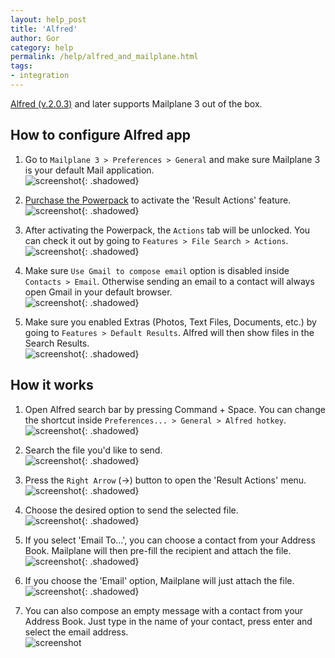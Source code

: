 ```yaml
---
layout: help_post
title: 'Alfred'
author: Gor
category: help
permalink: /help/alfred_and_mailplane.html
tags:
- integration
---
```


[Alfred (v.2.0.3)](http://www.alfredapp.com/changelog#2.0.3) and later supports Mailplane 3 out of the box.


## How to configure Alfred app

1. Go to `Mailplane 3 > Preferences > General` and make sure Mailplane 3 is your default Mail application.<br/>
	![screenshot](/assets/howto/2013-04-30-alfred_and_mailplane/screen0.png){: .shadowed}

2. [Purchase the Powerpack](https://buy.alfredapp.com) to activate the 'Result Actions' feature.<br/>
	![screenshot](/assets/howto/2013-04-30-alfred_and_mailplane/screen1.png){: .shadowed}

3. After activating the Powerpack, the `Actions` tab will be unlocked. You can check it out by going to `Features > File Search > Actions`.<br/>
	![screenshot](/assets/howto/2013-04-30-alfred_and_mailplane/screen2.png){: .shadowed}

4. Make sure `Use Gmail to compose email` option is disabled inside `Contacts > Email`. Otherwise sending an email to a contact will always open Gmail in your default browser.<br/>
	![screenshot](/assets/howto/2013-04-30-alfred_and_mailplane/screen3.png){: .shadowed}

5. Make sure you enabled Extras (Photos, Text Files, Documents, etc.) by going to `Features > Default Results`. Alfred will then show files in the Search Results.<br/>
	![screenshot](/assets/howto/2013-04-30-alfred_and_mailplane/screen4.png){: .shadowed}
 	

## How it works

1. Open Alfred search bar by pressing Command + Space. You can change the shortcut inside `Preferences... > General > Alfred hotkey`.<br/>
	![screenshot](/assets/howto/2013-04-30-alfred_and_mailplane/screen5.png){: .shadowed}

2. Search the file you'd like to send.<br/>
	![screenshot](/assets/howto/2013-04-30-alfred_and_mailplane/screen6.png){: .shadowed}

3. Press the `Right Arrow` (→) button to open the 'Result Actions' menu.<br/>
	![screenshot](/assets/howto/2013-04-30-alfred_and_mailplane/screen7.png){: .shadowed}

4. Choose the desired option to send the selected file.<br/>
	![screenshot](/assets/howto/2013-04-30-alfred_and_mailplane/screen8.png){: .shadowed}

5. If you select 'Email To…', you can choose a contact from your Address Book. Mailplane will then pre-fill the recipient and attach the file.<br/>
	![screenshot](/assets/howto/2013-04-30-alfred_and_mailplane/screen9.png){: .shadowed}

6. If you choose the 'Email' option, Mailplane will just attach the file.<br/>
	![screenshot](/assets/howto/2013-04-30-alfred_and_mailplane/screen10.png){: .shadowed}
	
7. You can also compose an empty message with a contact from your Address Book. Just type in the name of your contact, press enter and select the email address.<br/>
 	![screenshot](/assets/howto/2013-04-30-alfred_and_mailplane/screen11.png)
